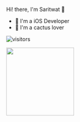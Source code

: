 Hi! there, I'm Saritwat 🙏

- 📱 I'm a iOS Developer 
- 🌵 I'm a cactus lover 



![visitors](https://visitor-badge.glitch.me/badge?page_id=page.id)


<img height="180em" src="https://github-readme-stats.vercel.app/api?username=anutakoon&show_icons=true&hide_border=true&&count_private=true&include_all_commits=true" />
